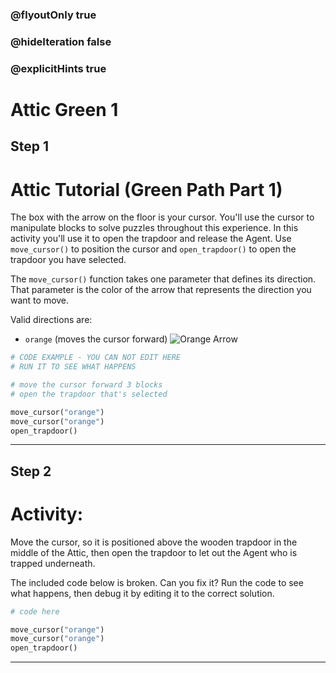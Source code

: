 ### @flyoutOnly true
### @hideIteration false
### @explicitHints true

# Attic Green 1

## Step 1
# Attic Tutorial (Green Path Part 1)

The box with the arrow on the floor is your cursor. You'll use the cursor to manipulate blocks to solve puzzles throughout this experience. In this activity you'll use it to open the trapdoor and release the Agent. Use `move_cursor()` to position the cursor and `open_trapdoor()` to open the trapdoor you have selected.

The `move_cursor()` function takes one parameter that defines its direction. That parameter is the color of the arrow that represents the direction you want to move.

Valid directions are:
- `orange` (moves the cursor forward) ![Orange Arrow](https://raw.githubusercontent.com/ReWrite-Media/makecode/python/HOC2022/img/orange_arrow.png "Orange Arrow")

```python
# CODE EXAMPLE - YOU CAN NOT EDIT HERE
# RUN IT TO SEE WHAT HAPPENS

# move the cursor forward 3 blocks
# open the trapdoor that's selected

move_cursor("orange")
move_cursor("orange")
open_trapdoor()
```

---

## Step 2
# Activity:

Move the cursor, so it is positioned above the wooden trapdoor in the middle of the Attic, then open the trapdoor to let out the Agent who is trapped underneath.

The included code below is broken. Can you fix it? Run the code to see what happens, then debug it by editing it to the correct solution.

```python
# code here

move_cursor("orange")
move_cursor("orange")
open_trapdoor()
```

---

